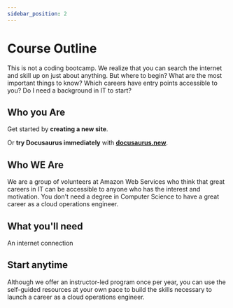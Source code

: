 ```yaml
---
sidebar_position: 2
---
```


# Course Outline
This is not a coding bootcamp. We realize that you can search the internet and skill up
on just about anything. But where to begin? What are the most important things to know? Which
careers have entry points accessible to you? Do I need a background in IT to start?

## Who you Are

Get started by **creating a new site**.

Or **try Docusaurus immediately** with **[docusaurus.new](https://docusaurus.new)**.

## Who WE Are
We are a group of volunteers at Amazon Web Services who think that great careers in IT can be accessible to
anyone who has the interest and motivation. You don't need a degree in Computer Science to have a great career
as a cloud operations engineer.


## What you'll need
An internet connection

## Start anytime
Although we offer an instructor-led program once per year, you can use the self-guided resources
at your own pace to build the skills necessary to launch a career as a cloud operations engineer.